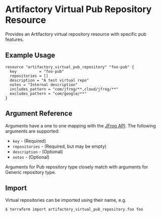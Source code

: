 # Artifactory Virtual Pub Repository Resource

Provides an Artifactory virtual repository resource with specific pub features. 

## Example Usage

```hcl
resource "artifactory_virtual_pub_repository" "foo-pub" {
  key          = "foo-pub"
  repositories = []
  description = "A test virtual repo"
  notes = "Internal description"
  includes_pattern = "com/jfrog/**,cloud/jfrog/**"
  excludes_pattern = "com/google/**"
}
```

## Argument Reference

Arguments have a one to one mapping with the [JFrog API](https://www.jfrog.com/confluence/display/RTF/Repository+Configuration+JSON). The following arguments are supported:

* `key` - (Required)
* `repositories` - (Required, but may be empty)
* `description` - (Optional)
* `notes` - (Optional)

Arguments for Pub repository type closely match with arguments for Generic repository type.

## Import

Virtual repositories can be imported using their name, e.g.

```
$ terraform import artifactory_virtual_pub_repository.foo foo
```
